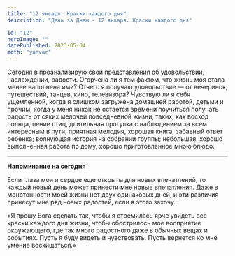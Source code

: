 ```yaml
---
title: "12 января. Краски каждого дня"
description: "День за Днем - 12 января. Краски каждого дня"

id: "12"
heroImage: ""
datePublished: 2023-05-04
moth: "yanvar"
---
```


Сегодня в проанализирую свои представления об удовольствии, наслаждении,
радости. Огорчена ли я тем фактом, что жизнь моя стала менее наполнена ими?
Отчего я получаю удовольствие — от вечеринок, путешествий, танцев, кино,
телевизора? Чувствую ли я себя ущемленной, когда я слишком загружена домашней
работой, детьми и прочим, когда у меня никак не остается времени поучиться
получать радость от сяких мелочей повседневной жизни, таких, как восход
солнца, пение птиц, длительная прогулка с наблюдением за всем интересным в
пути; приятная мелодия, хорошая книга, забавный ответ ребенка; волнующая
история на собрании группы; небольшая, хорошо выполненная работа по дому,
хорошо приготовленное мною блюдо.

---

**Напоминание на сегодня**

Если глаза мои и сердце еще открыты для новых впечатлений, то каждый новый
день может принести мне новые впечатления. Даже в монотонности моей жизни нет
двух одинаковых дней, и эти различия принесут мне ряд новых радостей, если я
этого захочу.

«Я прошу Бога сделать так, чтобы я стремилась ярче увидеть все краски каждого
дня жизни, чтобы обострилось мое восприятие окружающего, где так много
радостного даже в обычных вещах и событиях. Пусть я буду видеть и чувствовать.
Пусть вернется ко мне умение восхищаться.»

